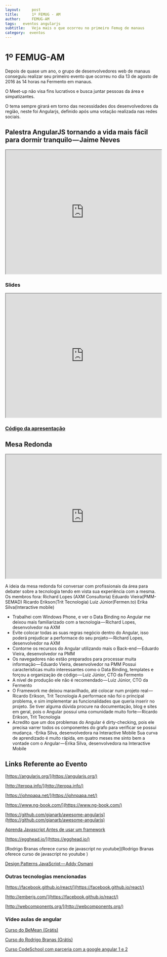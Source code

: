 ```yaml
---
layout:     post
title:      1º FEMUG - AM 
author:     FEMUG-AM
tags: 	eventos angularjs
subtitle:  	Veja mais o que ocorreu no primeiro Femug de manaus
category:  eventos
---
```

<!-- Start Writing Below in Markdown -->

# 1º FEMUG-AM


Depois de quase um ano, o grupo de desenvolvedores web de manaus conseguiu realizar seu primeiro evento que ocorreu no dia 13 de agosto de 2016 às 14 horas na Fermento em manaus.

O Meet-up não visa fins lucrativos e busca juntar pessoas da área e simpatizantes.

O tema sempre girará em torno das necessidades dos desenvolvedores da região, neste foi Angularjs, definido após uma votação realizada nas redes sociais.


## Palestra AngularJS tornando a vida mais fácil para dormir tranquilo — Jaime Neves



<iframe style="width: 100%; height:400px;" src="https://www.facebook.com/v2.3/plugins/video.php?app_id=52049637695&channel=https%3A%2F%2Fstaticxx.facebook.com%2Fconnect%2Fxd_arbiter%2Fr%2FfTmIQU3LxvB.js%3Fversion%3D42%23cb%3Df37fc874ea37294%26domain%3Dcdn.embedly.com%26origin%3Dhttps%253A%252F%252Fcdn.embedly.com%252Ff223e103b4f7728%26relation%3Dparent.parent&container_width=1020&href=https%3A%2F%2Fwww.facebook.com%2Ffemugam%2Fvideos%2F907255672712627%2F&locale=en_US&sdk=joey"></iframe>

### Slides
<iframe style="width: 100%;height:400px;" src="https://slides.com/jaimeneves/deck/live#/"></iframe>


### [Código da apresentação](https://github.com/frontendam/primeiro-femug-am)

## Mesa Redonda

<iframe src="https://www.youtube.com/embed/m-rx6tmbRB8" style="width:100%; height:400px;"></iframe>


A ideia da mesa redonda foi conversar com profissionais da área para debater sobre a tecnologia tendo em vista sua experiência com a mesma.
Os membros fora:
Richard Lopes (AXM Consultoria)
Eduardo Vieira(PMM-SEMAD)
Ricardo Erikson(Trit Tecnologia)
Luiz Júnior(Fermen.to)
Erika Silva(Interactive mobile)

* Trabalhei com Windows Phone, e ver o Data Binding no Angular me deixou mais familiarizado com a tecnologia — Richard Lopes, desenvolvedor na AXM
* Evite colocar todas as suas regras negócio dentro do Angular, isso poderá prejudicar a performace do seu projeto — Richard Lopes, desenvolvedor na AXM
* Contorne os recursos do Angular utilizando mais o Back-end — Eduardo Vieira, desenvolvedor na PMM
* Os navegadores não estão preparados para processar muita informação — Eduardo Vieira, desenvolvedor na PMM
Possui características muito interessantes como o Data Binding, templates e forçou a organização de código — Luiz Júnior, CTO da Fermento
* A nível de produção ele não é recomendado — Luiz Júnior, CTO da Fermento
* O Framework me deixou maravilhado, até colocar num projeto real — Ricardo Erikson, Trit Tecnologia
A performace não foi o principal problema, e sim implementar as funcionalidades que queria inserir no projeto. Se tiver alguma dúvida procure na documentação, blog e sites em geral, pois o Angular possuí uma comunidade muito forte — Ricardo Erikson, Trit Tecnologia
* Acredito que um dos problemas do Angular é dirty-checking, pois ele precisa varrer todos os componentes do grafo para verificar se possui mudança. -Erika Silva, desenvolvedora na Interactive Mobile
Sua curva de aprendizado é muito rápida, em quatro meses me sinto bem a vontade com o Angular — Erika Silva, desenvolvedora na Interactive Mobile


## Links Referente ao Evento

[https://angularjs.org/](https://angularjs.org/)

[http://teropa.info/](http://teropa.info/)

[https://johnpapa.net/](https://johnpapa.net/)

[https://www.ng-book.com/](https://www.ng-book.com/)

[https://github.com/gianarb/awesome-angularjs](https://github.com/gianarb/awesome-angularjs)

[Aprenda Javascript Antes de usar um framework](https://www.youtube.com/user/rodrigobranas)

[https://egghead.io/](https://egghead.io/)

[Rodrigo Branas oferece curso de javascript no youtube](Rodrigo Branas oferece curso de javascript no youtube
)

[Design Patterns JavaScript — Addy Osmani](https://addyosmani.com/resources/essentialjsdesignpatterns/book/#introduction)

### Outras tecnologias mencionadas

[https://facebook.github.io/react/](https://facebook.github.io/react/)

[http://emberjs.com/](https://facebook.github.io/react/)

[http://webcomponents.org/](http://webcomponents.org/)

### Vídeo aulas de angular

[Curso do BeMean (Grátis)](https://www.youtube.com/watch?v=Zz2Mtq1MD4s&list=PL77JVjKTJT2hfviaP9JV_ZyJWSD4je7Df)

[Curso do Rodrigo Branas (Grátis)](https://www.youtube.com/watch?v=_y7rKxqPoyg&list=PLQCmSnNFVYnTD5p2fR4EXmtlR6jQJMbPb)

[Curso CodeSchool com parceria com a google angular 1 e 2](https://www.codeschool.com/pages/angular-1-vs-2)





